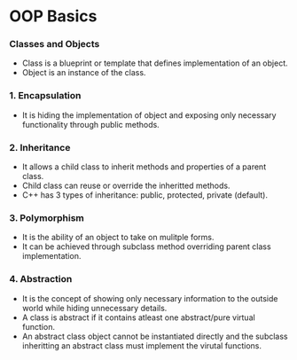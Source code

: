 # OOP Basics

### Classes and Objects
- Class is a blueprint or template that defines implementation of an object.
- Object is an instance of the class.

### 1. Encapsulation
- It is hiding the implementation of object and exposing only necessary functionality through public methods.

### 2. Inheritance
- It allows a child class to inherit methods and properties of a parent class.
- Child class can reuse or override the inheritted methods.
- C++ has 3 types of inheritance: public, protected, private (default).

### 3. Polymorphism
- It is the ability of an object to take on mulitple forms.
- It can be achieved through subclass method overriding parent class implementation.

### 4. Abstraction
- It is the concept of showing only necessary information to the outside world while hiding unnecessary details.
- A class is abstract if it contains atleast one abstract/pure virtual function.
- An abstract class object cannot be instantiated directly and the subclass inheritting an abstract class must implement the virutal functions.

